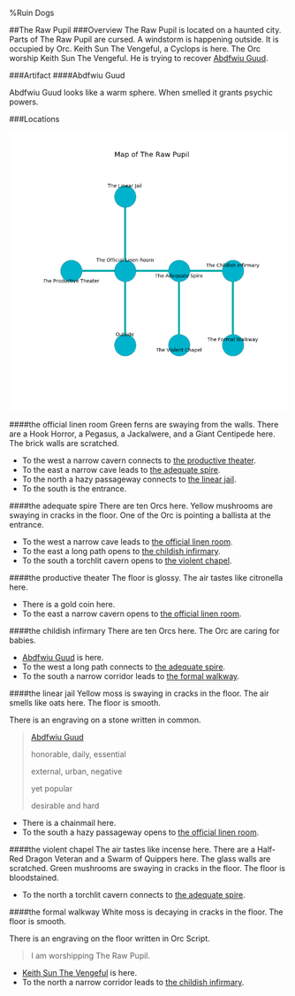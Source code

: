 %Ruin Dogs

##The Raw Pupil
###Overview
The Raw Pupil is located on a haunted city. Parts of The Raw Pupil are cursed. A windstorm is happening outside. It is occupied by Orc. <a name="Keith-Sun-The-Vengeful"></a>Keith Sun The Vengeful, a Cyclops is here. The Orc worship Keith Sun The Vengeful. He  is trying to recover [Abdfwiu Guud](#Abdfwiu-Guud). 



###Artifact
####<a name="Abdfwiu-Guud"></a>Abdfwiu Guud


Abdfwiu Guud looks like a warm sphere. When smelled it grants psychic powers. 





###Locations


![](../v2/images/The-Raw-Pupil.png)

####<a name="the-official-linen-room"></a>the official linen room
Green ferns are swaying from the walls. There are a Hook Horror, a Pegasus, a Jackalwere, and a Giant Centipede here. The brick walls are scratched. 



* To the west a narrow cavern connects to [the productive theater](#the-productive-theater).
* To the east a narrow cave leads to [the adequate spire](#the-adequate-spire).
* To the north a hazy passageway connects to [the linear jail](#the-linear-jail).
* To the south is the entrance.


####<a name="the-adequate-spire"></a>the adequate spire
There are ten Orcs here. Yellow mushrooms are swaying in cracks in the floor. One of the Orc is pointing a ballista at the entrance. 



* To the west a narrow cave leads to [the official linen room](#the-official-linen-room).
* To the east a long path opens to [the childish infirmary](#the-childish-infirmary).
* To the south a torchlit cavern opens to [the violent chapel](#the-violent-chapel).


####<a name="the-productive-theater"></a>the productive theater
The floor is glossy. The air tastes like citronella here. 



* There is a gold coin here.
* To the east a narrow cavern opens to [the official linen room](#the-official-linen-room).


####<a name="the-childish-infirmary"></a>the childish infirmary
There are ten Orcs here. The Orc are caring for babies. 



* [Abdfwiu Guud](#Abdfwiu-Guud) is here.
* To the west a long path connects to [the adequate spire](#the-adequate-spire).
* To the south a narrow corridor leads to [the formal walkway](#the-formal-walkway).


####<a name="the-linear-jail"></a>the linear jail
Yellow moss is swaying in cracks in the floor. The air smells like oats here. The floor is smooth. 

There is an engraving on a stone written in common. 

> [Abdfwiu Guud](#Abdfwiu-Guud)
>
> honorable, daily, essential
>
> external, urban, negative
>
> yet popular
>
> desirable and hard
>


* There is a chainmail here.
* To the south a hazy passageway opens to [the official linen room](#the-official-linen-room).


####<a name="the-violent-chapel"></a>the violent chapel
The air tastes like incense here. There are a Half-Red Dragon Veteran and a Swarm of Quippers here. The glass walls are scratched. Green mushrooms are swaying in cracks in the floor. The floor is bloodstained. 



* To the north a torchlit cavern connects to [the adequate spire](#the-adequate-spire).


####<a name="the-formal-walkway"></a>the formal walkway
White moss is decaying in cracks in the floor. The floor is smooth. 

There is an engraving on the floor written in Orc Script. 

> I am worshipping The Raw Pupil.
>


* [Keith Sun The Vengeful](#Keith-Sun-The-Vengeful) is here.
* To the north a narrow corridor leads to [the childish infirmary](#the-childish-infirmary).


